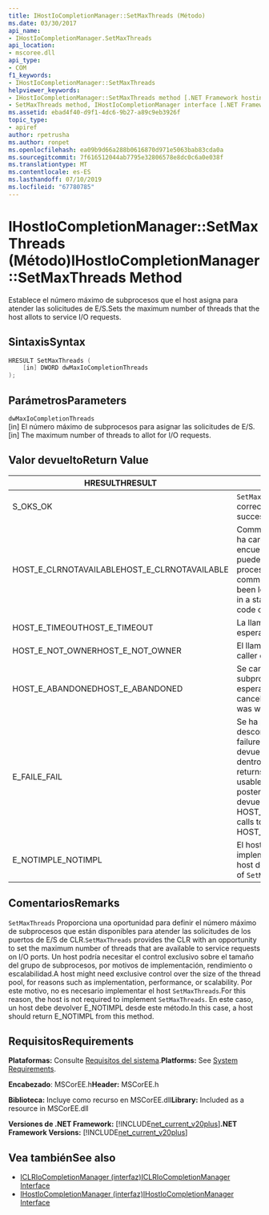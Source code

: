 ```yaml
---
title: IHostIoCompletionManager::SetMaxThreads (Método)
ms.date: 03/30/2017
api_name:
- IHostIoCompletionManager.SetMaxThreads
api_location:
- mscoree.dll
api_type:
- COM
f1_keywords:
- IHostIoCompletionManager::SetMaxThreads
helpviewer_keywords:
- IHostIoCompletionManager::SetMaxThreads method [.NET Framework hosting]
- SetMaxThreads method, IHostIoCompletionManager interface [.NET Framework hosting]
ms.assetid: ebad4f40-d9f1-4dc6-9b27-a89c9eb3926f
topic_type:
- apiref
author: rpetrusha
ms.author: ronpet
ms.openlocfilehash: ea09b9d66a288b0616870d971e5063bab83cda0a
ms.sourcegitcommit: 7f616512044ab7795e32806578e8dc0c6a0e038f
ms.translationtype: MT
ms.contentlocale: es-ES
ms.lasthandoff: 07/10/2019
ms.locfileid: "67780785"
---
```

# <a name="ihostiocompletionmanagersetmaxthreads-method"></a><span data-ttu-id="f0584-102">IHostIoCompletionManager::SetMaxThreads (Método)</span><span class="sxs-lookup"><span data-stu-id="f0584-102">IHostIoCompletionManager::SetMaxThreads Method</span></span>
<span data-ttu-id="f0584-103">Establece el número máximo de subprocesos que el host asigna para atender las solicitudes de E/S.</span><span class="sxs-lookup"><span data-stu-id="f0584-103">Sets the maximum number of threads that the host allots to service I/O requests.</span></span>  
  
## <a name="syntax"></a><span data-ttu-id="f0584-104">Sintaxis</span><span class="sxs-lookup"><span data-stu-id="f0584-104">Syntax</span></span>  
  
```cpp  
HRESULT SetMaxThreads (  
    [in] DWORD dwMaxIoCompletionThreads  
);  
```  
  
## <a name="parameters"></a><span data-ttu-id="f0584-105">Parámetros</span><span class="sxs-lookup"><span data-stu-id="f0584-105">Parameters</span></span>  
 `dwMaxIoCompletionThreads`  
 <span data-ttu-id="f0584-106">[in] El número máximo de subprocesos para asignar las solicitudes de E/S.</span><span class="sxs-lookup"><span data-stu-id="f0584-106">[in] The maximum number of threads to allot for I/O requests.</span></span>  
  
## <a name="return-value"></a><span data-ttu-id="f0584-107">Valor devuelto</span><span class="sxs-lookup"><span data-stu-id="f0584-107">Return Value</span></span>  
  
|<span data-ttu-id="f0584-108">HRESULT</span><span class="sxs-lookup"><span data-stu-id="f0584-108">HRESULT</span></span>|<span data-ttu-id="f0584-109">DESCRIPCIÓN</span><span class="sxs-lookup"><span data-stu-id="f0584-109">Description</span></span>|  
|-------------|-----------------|  
|<span data-ttu-id="f0584-110">S_OK</span><span class="sxs-lookup"><span data-stu-id="f0584-110">S_OK</span></span>|<span data-ttu-id="f0584-111">`SetMaxThreads` se devolvió correctamente.</span><span class="sxs-lookup"><span data-stu-id="f0584-111">`SetMaxThreads` returned successfully.</span></span>|  
|<span data-ttu-id="f0584-112">HOST_E_CLRNOTAVAILABLE</span><span class="sxs-lookup"><span data-stu-id="f0584-112">HOST_E_CLRNOTAVAILABLE</span></span>|<span data-ttu-id="f0584-113">Common language runtime (CLR) no se ha cargado en un proceso o el CLR se encuentra en un estado en el que no se puede ejecutar código administrado o procesar la llamada correctamente.</span><span class="sxs-lookup"><span data-stu-id="f0584-113">The common language runtime (CLR) has not been loaded into a process, or the CLR is in a state in which it cannot run managed code or process the call successfully.</span></span>|  
|<span data-ttu-id="f0584-114">HOST_E_TIMEOUT</span><span class="sxs-lookup"><span data-stu-id="f0584-114">HOST_E_TIMEOUT</span></span>|<span data-ttu-id="f0584-115">La llamada ha agotado el tiempo de espera.</span><span class="sxs-lookup"><span data-stu-id="f0584-115">The call timed out.</span></span>|  
|<span data-ttu-id="f0584-116">HOST_E_NOT_OWNER</span><span class="sxs-lookup"><span data-stu-id="f0584-116">HOST_E_NOT_OWNER</span></span>|<span data-ttu-id="f0584-117">El llamador no posee el bloqueo.</span><span class="sxs-lookup"><span data-stu-id="f0584-117">The caller does not own the lock.</span></span>|  
|<span data-ttu-id="f0584-118">HOST_E_ABANDONED</span><span class="sxs-lookup"><span data-stu-id="f0584-118">HOST_E_ABANDONED</span></span>|<span data-ttu-id="f0584-119">Se canceló un evento mientras un subproceso bloqueado o fibra estaba esperando en ella.</span><span class="sxs-lookup"><span data-stu-id="f0584-119">An event was canceled while a blocked thread or fiber was waiting on it.</span></span>|  
|<span data-ttu-id="f0584-120">E_FAIL</span><span class="sxs-lookup"><span data-stu-id="f0584-120">E_FAIL</span></span>|<span data-ttu-id="f0584-121">Se ha producido un error irrecuperable desconocido.</span><span class="sxs-lookup"><span data-stu-id="f0584-121">An unknown catastrophic failure occurred.</span></span> <span data-ttu-id="f0584-122">Cuando un método devuelve E_FAIL, CLR ya no es utilizable dentro del proceso.</span><span class="sxs-lookup"><span data-stu-id="f0584-122">When a method returns E_FAIL, the CLR is no longer usable within the process.</span></span> <span data-ttu-id="f0584-123">Las llamadas posteriores a métodos de hospedaje devuelven HOST_E_CLRNOTAVAILABLE.</span><span class="sxs-lookup"><span data-stu-id="f0584-123">Subsequent calls to hosting methods return HOST_E_CLRNOTAVAILABLE.</span></span>|  
|<span data-ttu-id="f0584-124">E_NOTIMPL</span><span class="sxs-lookup"><span data-stu-id="f0584-124">E_NOTIMPL</span></span>|<span data-ttu-id="f0584-125">El host no proporciona una implementación de `SetMaxThreads`.</span><span class="sxs-lookup"><span data-stu-id="f0584-125">The host does not provide an implementation of `SetMaxThreads`.</span></span>|  
  
## <a name="remarks"></a><span data-ttu-id="f0584-126">Comentarios</span><span class="sxs-lookup"><span data-stu-id="f0584-126">Remarks</span></span>  
 <span data-ttu-id="f0584-127">`SetMaxThreads` Proporciona una oportunidad para definir el número máximo de subprocesos que están disponibles para atender las solicitudes de los puertos de E/S de CLR.</span><span class="sxs-lookup"><span data-stu-id="f0584-127">`SetMaxThreads` provides the CLR with an opportunity to set the maximum number of threads that are available to service requests on I/O ports.</span></span> <span data-ttu-id="f0584-128">Un host podría necesitar el control exclusivo sobre el tamaño del grupo de subprocesos, por motivos de implementación, rendimiento o escalabilidad.</span><span class="sxs-lookup"><span data-stu-id="f0584-128">A host might need exclusive control over the size of the thread pool, for reasons such as implementation, performance, or scalability.</span></span> <span data-ttu-id="f0584-129">Por este motivo, no es necesario implementar el host `SetMaxThreads`.</span><span class="sxs-lookup"><span data-stu-id="f0584-129">For this reason, the host is not required to implement `SetMaxThreads`.</span></span> <span data-ttu-id="f0584-130">En este caso, un host debe devolver E_NOTIMPL desde este método.</span><span class="sxs-lookup"><span data-stu-id="f0584-130">In this case, a host should return E_NOTIMPL from this method.</span></span>  
  
## <a name="requirements"></a><span data-ttu-id="f0584-131">Requisitos</span><span class="sxs-lookup"><span data-stu-id="f0584-131">Requirements</span></span>  
 <span data-ttu-id="f0584-132">**Plataformas:** Consulte [Requisitos del sistema](../../../../docs/framework/get-started/system-requirements.md).</span><span class="sxs-lookup"><span data-stu-id="f0584-132">**Platforms:** See [System Requirements](../../../../docs/framework/get-started/system-requirements.md).</span></span>  
  
 <span data-ttu-id="f0584-133">**Encabezado**: MSCorEE.h</span><span class="sxs-lookup"><span data-stu-id="f0584-133">**Header:** MSCorEE.h</span></span>  
  
 <span data-ttu-id="f0584-134">**Biblioteca:** Incluye como recurso en MSCorEE.dll</span><span class="sxs-lookup"><span data-stu-id="f0584-134">**Library:** Included as a resource in MSCorEE.dll</span></span>  
  
 <span data-ttu-id="f0584-135">**Versiones de .NET Framework:** [!INCLUDE[net_current_v20plus](../../../../includes/net-current-v20plus-md.md)]</span><span class="sxs-lookup"><span data-stu-id="f0584-135">**.NET Framework Versions:** [!INCLUDE[net_current_v20plus](../../../../includes/net-current-v20plus-md.md)]</span></span>  
  
## <a name="see-also"></a><span data-ttu-id="f0584-136">Vea también</span><span class="sxs-lookup"><span data-stu-id="f0584-136">See also</span></span>

- [<span data-ttu-id="f0584-137">ICLRIoCompletionManager (interfaz)</span><span class="sxs-lookup"><span data-stu-id="f0584-137">ICLRIoCompletionManager Interface</span></span>](../../../../docs/framework/unmanaged-api/hosting/iclriocompletionmanager-interface.md)
- [<span data-ttu-id="f0584-138">IHostIoCompletionManager (interfaz)</span><span class="sxs-lookup"><span data-stu-id="f0584-138">IHostIoCompletionManager Interface</span></span>](../../../../docs/framework/unmanaged-api/hosting/ihostiocompletionmanager-interface.md)

